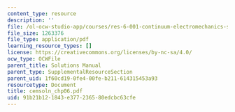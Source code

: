 ```yaml
---
content_type: resource
description: ''
file: /ol-ocw-studio-app/courses/res-6-001-continuum-electromechanics-spring-2009/91b21b121843e377236580edcbc63cfe_cemsoln_chp06.pdf
file_size: 1263376
file_type: application/pdf
learning_resource_types: []
license: https://creativecommons.org/licenses/by-nc-sa/4.0/
ocw_type: OCWFile
parent_title: Solutions Manual
parent_type: SupplementalResourceSection
parent_uid: 1f60cd19-0fe4-00fe-b211-614315453a93
resourcetype: Document
title: cemsoln_chp06.pdf
uid: 91b21b12-1843-e377-2365-80edcbc63cfe
---
```

